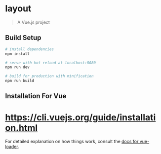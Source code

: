 # layout

> A Vue.js project

## Build Setup

``` bash
# install dependencies
npm install

# serve with hot reload at localhost:8080
npm run dev

# build for production with minification
npm run build
```
## Installation For Vue

# https://cli.vuejs.org/guide/installation.html
For detailed explanation on how things work, consult the [docs for vue-loader](http://vuejs.github.io/vue-loader).
